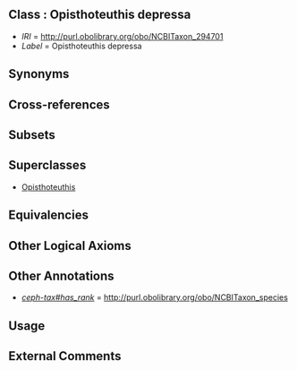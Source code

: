 
## Class : Opisthoteuthis depressa

 * *IRI* = http://purl.obolibrary.org/obo/NCBITaxon_294701
 * *Label* = Opisthoteuthis depressa

## Synonyms


## Cross-references


## Subsets


## Superclasses

 * [Opisthoteuthis](../../NCBITaxon/59/NCBITaxon_102659.md)

## Equivalencies


## Other Logical Axioms


## Other Annotations

 * *[ceph-tax#has_rank](../../ceph-tax#has/nk/ceph-tax#has_rank.md)* = http://purl.obolibrary.org/obo/NCBITaxon_species

## Usage


## External Comments

